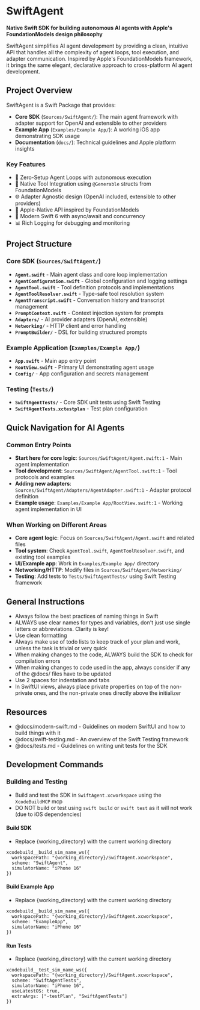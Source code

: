 # SwiftAgent

**Native Swift SDK for building autonomous AI agents with Apple's FoundationModels design philosophy**

SwiftAgent simplifies AI agent development by providing a clean, intuitive API that handles all the complexity of agent loops, tool execution, and adapter communication. Inspired by Apple's FoundationModels framework, it brings the same elegant, declarative approach to cross-platform AI agent development.

## Project Overview

SwiftAgent is a Swift Package that provides:
- **Core SDK** (`Sources/SwiftAgent/`): The main agent framework with adapter support for OpenAI and extensible to other providers
- **Example App** (`Examples/Example App/`): A working iOS app demonstrating SDK usage
- **Documentation** (`docs/`): Technical guidelines and Apple platform insights

### Key Features
- 🎯 Zero-Setup Agent Loops with autonomous execution
- 🔧 Native Tool Integration using `@Generable` structs from FoundationModels
- 🌐 Adapter Agnostic design (OpenAI included, extensible to other providers)
- 📱 Apple-Native API inspired by FoundationModels
- 🚀 Modern Swift 6 with async/await and concurrency
- 📊 Rich Logging for debugging and monitoring

## Project Structure

### Core SDK (`Sources/SwiftAgent/`)
- **`Agent.swift`** - Main agent class and core loop implementation
- **`AgentConfiguration.swift`** - Global configuration and logging settings
- **`AgentTool.swift`** - Tool definition protocols and implementations
- **`AgentToolResolver.swift`** - Type-safe tool resolution system
- **`AgentTranscript.swift`** - Conversation history and transcript management
- **`PromptContext.swift`** - Context injection system for prompts
- **`Adapters/`** - AI provider adapters (OpenAI, extensible)
- **`Networking/`** - HTTP client and error handling
- **`PromptBuilder/`** - DSL for building structured prompts

### Example Application (`Examples/Example App/`)
- **`App.swift`** - Main app entry point
- **`RootView.swift`** - Primary UI demonstrating agent usage
- **`Config/`** - App configuration and secrets management

### Testing (`Tests/`)
- **`SwiftAgentTests/`** - Core SDK unit tests using Swift Testing
- **`SwiftAgentTests.xctestplan`** - Test plan configuration

## Quick Navigation for AI Agents

### Common Entry Points
- **Start here for core logic**: `Sources/SwiftAgent/Agent.swift:1` - Main agent implementation
- **Tool development**: `Sources/SwiftAgent/AgentTool.swift:1` - Tool protocols and examples
- **Adding new adapters**: `Sources/SwiftAgent/Adapters/AgentAdapter.swift:1` - Adapter protocol definition
- **Example usage**: `Examples/Example App/RootView.swift:1` - Working agent implementation in UI

### When Working on Different Areas
- **Core agent logic**: Focus on `Sources/SwiftAgent/Agent.swift` and related files
- **Tool system**: Check `AgentTool.swift`, `AgentToolResolver.swift`, and existing tool examples
- **UI/Example app**: Work in `Examples/Example App/` directory
- **Networking/HTTP**: Modify files in `Sources/SwiftAgent/Networking/`
- **Testing**: Add tests to `Tests/SwiftAgentTests/` using Swift Testing framework

## General Instructions

- Always follow the best practices of naming things in Swift
- ALWAYS use clear names for types and variables, don't just use single letters or abbreviations. Clarity is key!
- Use clean formatting
- Always make use of todo lists to keep track of your plan and work, unless the task is trivial or very quick
- When making changes to the code, ALWAYS build the SDK to check for compilation errors
- When making changes to code used in the app, always consider if any of the @docs/ files have to be updated
- Use 2 spaces for indentation and tabs
- In SwiftUI views, always place private properties on top of the non-private ones, and the non-private ones directly above the initializer

## Resources

- @docs/modern-swift.md - Guidelines on modern SwiftUI and how to build things with it
- @docs/swift-testing.md - An overview of the Swift Testing framework
- @docs/tests.md - Guidelines on writing unit tests for the SDK

## Development Commands

### Building and Testing

- Build and test the SDK in `SwiftAgent.xcworkspace` using the `XcodeBuildMCP` mcp
- DO NOT build or test using `swift build` or `swift test` as it will not work (due to iOS dependencies)

#### Build SDK

- Replace {working_directory} with the current working directory

```
xcodebuild__build_sim_name_ws({
  workspacePath: "{working_directory}/SwiftAgent.xcworkspace",
  scheme: "SwiftAgent",
  simulatorName: "iPhone 16"
})
```

#### Build Example App

- Replace {working_directory} with the current working directory

```
xcodebuild__build_sim_name_ws({
  workspacePath: "{working_directory}/SwiftAgent.xcworkspace",
  scheme: "ExampleApp",
  simulatorName: "iPhone 16"
})
```

#### Run Tests

- Replace {working_directory} with the current working directory

```
xcodebuild__test_sim_name_ws({
  workspacePath: "{working_directory}/SwiftAgent.xcworkspace",
  scheme: "SwiftAgentTests",
  simulatorName: "iPhone 16",
  useLatestOS: true,
  extraArgs: ["-testPlan", "SwiftAgentTests"]
})
```

